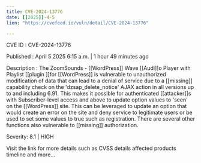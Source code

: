 ```yaml
---
title: CVE-2024-13776
date: [[2025]]-4-5
lien: "https://cvefeed.io/vuln/detail/CVE-2024-13776"

---
```


CVE ID : CVE-2024-13776

Published :  April 5
2025
6:15 a.m. | 1 hour
49 minutes ago

Description : The ZoomSounds - [[WordPress]] Wave [[Audi]]o Player with Playlist [[plugin ]]for [[WordPress]] is vulnerable to unauthorized modification of data that can lead to a denial of service due to a [[missing]] capability check on the 'dzsap_delete_notice' AJAX action in all versions up to
and including
6.91. This makes it possible for authenticated [[attacker]]s
with Subscriber-level access and above
to update option values to 'seen' on the [[WordPress]] site. This can be leveraged to update an option that would create an error on the site and deny service to legitimate users or be used to set some values to true such as registration. There are several other functions also vulnerable to [[missing]] authorization.

Severity: 8.1 | HIGH

Visit the link for more details
such as CVSS details
affected products
timeline
and more...
